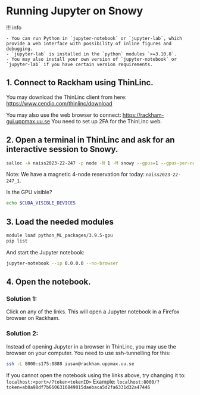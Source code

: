 # Running Jupyter on Snowy

!!! info

    - You can run Python in `jupyter-notebook` or `jupyter-lab`, which provide a web interface with possibility of inline figures and debugging.
    - `jupyter-lab` is installed in the `python` modules `>=3.10.8`.
    - You may also install your own version of `jupyter-notebook` or `jupyter-lab` if you have certain version requirements.

## 1. Connect to Rackham using ThinLinc.

You may download the ThinLinc client from here:
<https://www.cendio.com/thinlinc/download>

You may also use the web browser to connect:
<https://rackham-gui.uppmax.uu.se>
You need to set up 2FA for the ThinLinc web.

## 2. Open a terminal in ThinLinc and ask for an interactive session to Snowy.

```bash
salloc -A naiss2023-22-247 -p node -N 1 -M snowy --gpus=1 --gpus-per-node=1 -t 04:00:00
```

Note: We have a magnetic 4-node reservation for today: `naiss2023-22-247_1`.

Is the GPU visible?
```bash
echo $CUDA_VISIBLE_DEVICES
```

## 3. Load the needed modules

```bash
module load python_ML_packages/3.9.5-gpu
pip list
```

And start the Jupyter notebook:
```bash
jupyter-notebook --ip 0.0.0.0 --no-browser
```

## 4. Open the notebook.

### Solution 1:
Click on any of the links.
This will open a Jupyter notebook in a Firefox browser on Rackham.

### Solution 2:
Instead of opening Jupyter in a browser in ThinLinc, you may use the browser on your computer.
You need to use ssh-tunnelling for this:

```bash
ssh -L 8000:s175:8888 iusan@rackham.uppmax.uu.se
```

If you cannot open the notebook using the links above, try changing it to:
`localhost:<port>/?token<tokenID>`
Example: `localhost:8000/?token=ab8a98df7b6606316849015daebaca5d2fa6331d32a47446`
      
